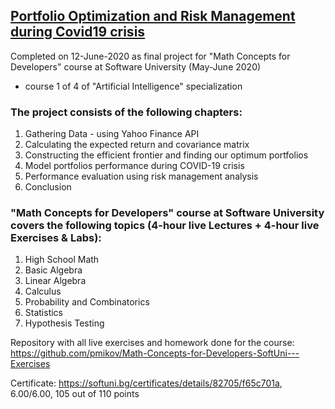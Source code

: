 ## [Portfolio Optimization and Risk Management during Covid19 crisis](https://github.com/pmikov/Portfolio-Optimization-and-Risk-Management-during-Covid19/blob/master/MPT%20during%20COVID19.ipynb)

Completed on 12-June-2020 as final project for "Math Concepts for Developers" course at Software University (May-June 2020)
- course 1 of 4 of "Artificial Intelligence" specialization

### The project consists of the following chapters:
1. Gathering Data - using Yahoo Finance API
2. Calculating the expected return and covariance matrix
3. Constructing the efficient frontier and finding our optimum portfolios
4. Model portfolios performance during COVID-19 crisis
5. Performance evaluation using risk management analysis
6. Conclusion


### "Math Concepts for Developers" course at Software University covers the following topics (4-hour live Lectures + 4-hour live Exercises & Labs):
1. High School Math
2. Basic Algebra
3. Linear Algebra
4. Calculus
5. Probability and Combinatorics
6. Statistics
7. Hypothesis Testing

Repository with all live exercises and homework done for the course: https://github.com/pmikov/Math-Concepts-for-Developers-SoftUni---Exercises

Certificate: https://softuni.bg/certificates/details/82705/f65c701a, 6.00/6.00, 105 out of 110 points

